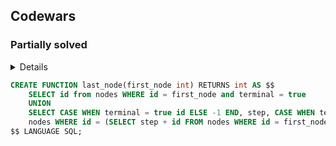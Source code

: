 ## Codewars
### Partially solved
<details>
<p>
You will be given a table where each record represents a node in a graph. Each node has an outbound connection to another (but not necessarily different) node, and these connections are stored as differences between the nodes' id's.
For example, assume there're 3 rows in a table with the following data: id = 1, id = 2, id = 3. If the node with id = 1 has a connection to the node with id = 3, this connection will be represented as a number 2 (stored in the first row's step field) because the difference between their id's is 3 - 1 = 2.
It is also known that some nodes are marked as terminal, i.e. if we were to traverse this graph, reaching such node would stop the traversal.
You have to implement a function which receives an id of a node, traverses the graph, and returns the id of the first encountered terminal node. On top of that, this function must not be recursive, and there're a few limitations in place to ensure this:
The function name can appear only once in your code
CREATE has to be used exactly once
You cannot use WITH
You cannot use EXECUTE
</p>
</details>

```sql
CREATE FUNCTION last_node(first_node int) RETURNS int AS $$
    SELECT id from nodes WHERE id = first_node and terminal = true
    UNION
    SELECT CASE WHEN terminal = true id ELSE -1 END, step, CASE WHEN terminal = false THEN id + step ELSE -1 END as storestep from 
    nodes WHERE id = (SELECT step + id FROM nodes WHERE id = first_node)
$$ LANGUAGE SQL;
```